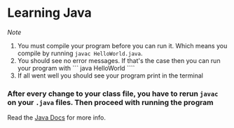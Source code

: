 # Learning Java
*Note*
1. You must compile your program before you can run it. Which means you compile
by running ``` javac HelloWorld.java ```.
2. You should see no error messages. If that's the case then you can run your
   program with ``` java HelloWorld ````
3. If all went well you should see your program print in the terminal

### After every change to your class file, you have to rerun ``` javac ``` on your ``` .java ``` files. Then proceed with running the program

Read the [Java Docs](http://introcs.cs.princeton.edu/java/15inout/mac-cmd.html) for more info.
